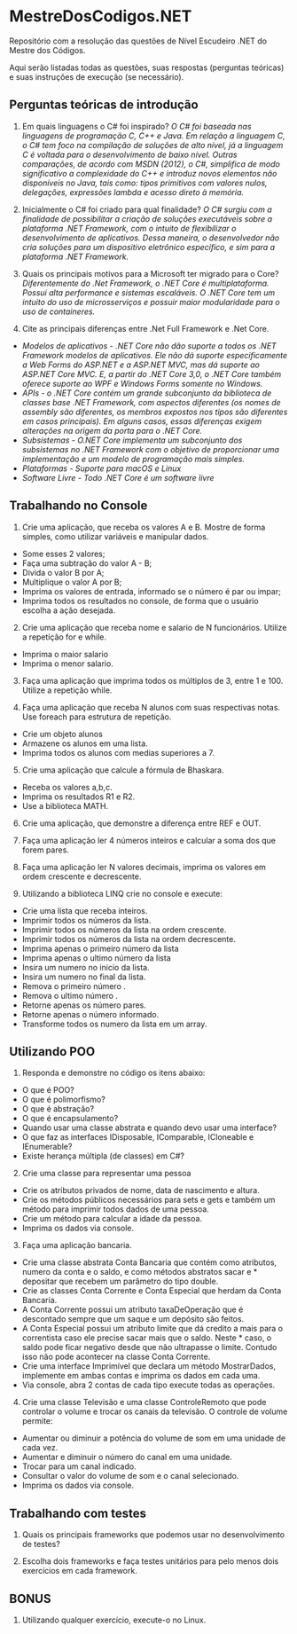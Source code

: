 # MestreDosCodigos.NET
Repositório com a resolução das questões de Nível Escudeiro .NET do Mestre dos Códigos.

Aqui serão listadas todas as questões, suas respostas (perguntas teóricas) e suas instruções de execução (se necessário).

## Perguntas teóricas de introdução

1. Em quais linguagens o C# foi inspirado?
_O C# foi baseada nas linguagens de programação C, C++ e Java. Em relação a linguagem C, o C# tem foco na compilação de soluções de alto nível, já a linguagem C é voltada para o desenvolvimento de baixo nível. Outras comparações, de acordo com MSDN (2012), o C#, simplifica de modo significativo a complexidade do C++ e introduz novos elementos não disponíveis no Java, tais como: tipos primitivos com valores nulos, delegações, expressões lambda e acesso direto à memória._

2. Inicialmente o C# foi criado para qual finalidade?
_O C# surgiu com a finalidade de possibilitar a criação de soluções executáveis sobre a plataforma .NET Framework, com o intuito de flexibilizar o desenvolvimento de aplicativos. Dessa maneira, o desenvolvedor não cria soluções para um dispositivo eletrônico específico, e sim para a plataforma .NET Framework._

3. Quais os principais motivos para a Microsoft ter migrado para o Core?
_Diferentemente do .Net Framework, o .NET Core é multiplataforma. Possui alta performance e sistemas escaláveis. O .NET Core tem um intuito do uso de microsserviços e possuir maior modularidade para o uso de containeres._

4. Cite as principais diferenças entre .Net Full Framework e .Net Core.
* _Modelos de aplicativos - .NET Core não dão suporte a todos os .NET Framework modelos de aplicativos. Ele não dá suporte especificamente a Web Forms do ASP.NET e a ASP.NET MVC, mas dá suporte ao ASP.NET Core MVC. E, a partir do .NET Core 3,0, o .NET Core também oferece suporte ao WPF e Windows Forms somente no Windows._
* _APIs - o .NET Core contém um grande subconjunto da biblioteca de classes base .NET Framework, com aspectos diferentes (os nomes de assembly são diferentes, os membros expostos nos tipos são diferentes em casos principais). Em alguns casos, essas diferenças exigem alterações na origem da porta para o .NET Core._
* _Subsistemas - O.NET Core implementa um subconjunto dos subsistemas no .NET Framework com o objetivo de proporcionar uma implementação e um modelo de programação mais simples._
* _Plataformas - Suporte para macOS e Linux_
* _Software Livre - Todo .NET Core é um software livre_

## Trabalhando no Console

1. Crie uma aplicação, que receba os valores A e B. Mostre de forma simples, como utilizar variáveis e manipular dados.
* Some esses 2 valores;
* Faça uma subtração do valor A - B;
* Divida o valor B por A;
* Multiplique o valor A por B;
* Imprima os valores de entrada, informado se o número é par ou impar;
* Imprima todos os resultados no console, de forma que o usuário escolha a ação desejada.

2. Crie uma aplicação que receba nome e salario de N funcionários. Utilize a repetição for e while.
* Imprima o maior salario
* Imprima o menor salario.

3. Faça uma aplicação que imprima todos os múltiplos de 3, entre 1 e 100. Utilize a repetição while.

4. Faça uma aplicação que receba N alunos com suas respectivas notas. Use foreach para estrutura de repetição.
* Crie um objeto alunos
* Armazene os alunos em uma lista.
* Imprima todos os alunos com medias superiores a 7.

5. Crie uma aplicação que calcule a fórmula de Bhaskara.
* Receba os valores a,b,c.
* Imprima os resultados R1 e R2.
* Use a biblioteca MATH.

6. Crie uma aplicação, que demonstre a diferença entre REF e OUT.

7. Faça uma aplicação ler 4 números inteiros e calcular a soma dos que forem pares.

8. Faça uma aplicação ler N valores decimais, imprima os valores em ordem crescente e decrescente.

9. Utilizando a biblioteca LINQ crie no console e execute:
* Crie uma lista que receba inteiros.
* Imprimir todos os números da lista.
* Imprimir todos os números da lista na ordem crescente.
* Imprimir todos os números da lista na ordem decrescente.
* Imprima apenas o primeiro número da lista
* Imprima apenas o ultimo número da lista
* Insira um numero no inicio da lista.
* Insira um numero no final da lista.
* Remova o primeiro número .
* Remova o ultimo número .
* Retorne apenas os número pares.
* Retorne apenas o número informado.
* Transforme todos os numero da lista em um array.

## Utilizando POO

1. Responda e demonstre no código os itens abaixo:
* O que é POO?
* O que é polimorfismo?
* O que é abstração?
* O que é encapsulamento?
* Quando usar uma classe abstrata e quando devo usar uma interface?
* O que faz as interfaces IDisposable, IComparable, ICloneable e IEnumerable?
* Existe herança múltipla (de classes) em C#?

2. Crie uma classe para representar uma pessoa
* Crie os atributos privados de nome, data de nascimento e altura.
* Crie os métodos públicos necessários para sets e gets e também um método para imprimir todos dados de uma pessoa.
* Crie um método para calcular a idade da pessoa.
* Imprima os dados via console.

3. Faça uma aplicação bancaria.
* Crie uma classe abstrata Conta Bancaria que contém como atributos, numero da conta e o saldo, e como métodos abstratos sacar e * depositar que recebem um parâmetro do tipo double.
* Crie as classes Conta Corrente e Conta Especial que herdam da Conta Bancaria.
* A Conta Corrente possui um atributo taxaDeOperação que é descontado sempre que um saque e um depósito são feitos.
* A Conta Especial possui um atributo limite que dá credito a mais para o correntista caso ele precise sacar mais que o saldo. Neste * caso, o saldo pode ficar negativo desde que não ultrapasse o limite. Contudo isso não pode acontecer na classe Conta Corrente.
* Crie uma interface Imprimível que declara um método MostrarDados, implemente em ambas contas e imprima os dados em cada uma.
* Via console, abra 2 contas de cada tipo execute todas as operações.

4. Crie uma classe Televisão e uma classe ControleRemoto que pode controlar o volume e trocar os canais da televisão. O controle de volume permite:
* Aumentar ou diminuir a potência do volume de som em uma unidade de cada vez.
* Aumentar e diminuir o número do canal em uma unidade.
* Trocar para um canal indicado.
* Consultar o valor do volume de som e o canal selecionado.
* Imprima os dados via console.

## Trabalhando com testes

1. Quais os principais frameworks que podemos usar no desenvolvimento de testes?

2. Escolha dois frameworks e faça testes unitários para pelo menos dois exercícios em cada framework.

## BONUS

1. Utilizando qualquer exercício, execute-o no Linux.